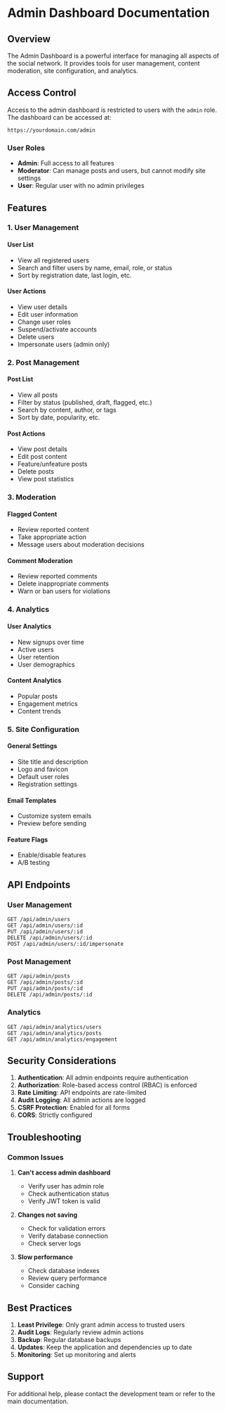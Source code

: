 # Admin Dashboard Documentation

## Overview

The Admin Dashboard is a powerful interface for managing all aspects of the social network. It provides tools for user management, content moderation, site configuration, and analytics.

## Access Control

Access to the admin dashboard is restricted to users with the `admin` role. The dashboard can be accessed at:

```
https://yourdomain.com/admin
```

### User Roles

- **Admin**: Full access to all features
- **Moderator**: Can manage posts and users, but cannot modify site settings
- **User**: Regular user with no admin privileges

## Features

### 1. User Management

#### User List
- View all registered users
- Search and filter users by name, email, role, or status
- Sort by registration date, last login, etc.

#### User Actions
- View user details
- Edit user information
- Change user roles
- Suspend/activate accounts
- Delete users
- Impersonate users (admin only)

### 2. Post Management

#### Post List
- View all posts
- Filter by status (published, draft, flagged, etc.)
- Search by content, author, or tags
- Sort by date, popularity, etc.

#### Post Actions
- View post details
- Edit post content
- Feature/unfeature posts
- Delete posts
- View post statistics

### 3. Moderation

#### Flagged Content
- Review reported content
- Take appropriate action
- Message users about moderation decisions

#### Comment Moderation
- Review reported comments
- Delete inappropriate comments
- Warn or ban users for violations

### 4. Analytics

#### User Analytics
- New signups over time
- Active users
- User retention
- User demographics

#### Content Analytics
- Popular posts
- Engagement metrics
- Content trends

### 5. Site Configuration

#### General Settings
- Site title and description
- Logo and favicon
- Default user roles
- Registration settings

#### Email Templates
- Customize system emails
- Preview before sending

#### Feature Flags
- Enable/disable features
- A/B testing

## API Endpoints

### User Management

```http
GET /api/admin/users
GET /api/admin/users/:id
PUT /api/admin/users/:id
DELETE /api/admin/users/:id
POST /api/admin/users/:id/impersonate
```

### Post Management

```http
GET /api/admin/posts
GET /api/admin/posts/:id
PUT /api/admin/posts/:id
DELETE /api/admin/posts/:id
```

### Analytics

```http
GET /api/admin/analytics/users
GET /api/admin/analytics/posts
GET /api/admin/analytics/engagement
```

## Security Considerations

1. **Authentication**: All admin endpoints require authentication
2. **Authorization**: Role-based access control (RBAC) is enforced
3. **Rate Limiting**: API endpoints are rate-limited
4. **Audit Logging**: All admin actions are logged
5. **CSRF Protection**: Enabled for all forms
6. **CORS**: Strictly configured

## Troubleshooting

### Common Issues

1. **Can't access admin dashboard**
   - Verify user has admin role
   - Check authentication status
   - Verify JWT token is valid

2. **Changes not saving**
   - Check for validation errors
   - Verify database connection
   - Check server logs

3. **Slow performance**
   - Check database indexes
   - Review query performance
   - Consider caching

## Best Practices

1. **Least Privilege**: Only grant admin access to trusted users
2. **Audit Logs**: Regularly review admin actions
3. **Backup**: Regular database backups
4. **Updates**: Keep the application and dependencies up to date
5. **Monitoring**: Set up monitoring and alerts

## Support

For additional help, please contact the development team or refer to the main documentation.

